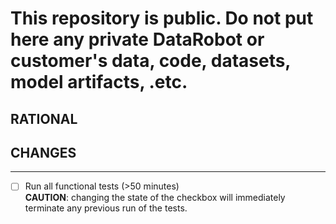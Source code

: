 
# This repository is public. Do not put here any private DataRobot or customer's data, code, datasets, model artifacts, .etc.

## RATIONAL
<!-- For efficient review please explain "why" you are making this change. -->


## CHANGES
<!-- List the changes in this PR, in highlights. -->


--------------------------------------------
- [ ] Run all functional tests (>50 minutes)\
**CAUTION**: changing the state of the checkbox will immediately terminate any previous run of the tests.
